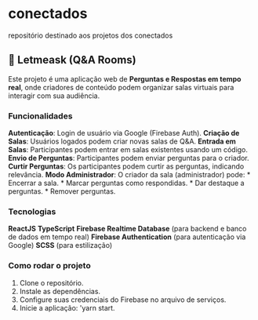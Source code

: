 # conectados
repositório destinado aos projetos dos conectados

## 💬 Letmeask (Q&A Rooms)

Este projeto é uma aplicação web de **Perguntas e Respostas em tempo real**, onde criadores de conteúdo podem organizar salas virtuais para interagir com sua audiência.

### Funcionalidades

**Autenticação**: Login de usuário via Google (Firebase Auth).
**Criação de Salas**: Usuários logados podem criar novas salas de Q&A.
**Entrada em Salas**: Participantes podem entrar em salas existentes usando um código.
**Envio de Perguntas**: Participantes podem enviar perguntas para o criador.
**Curtir Perguntas**: Os participantes podem curtir as perguntas, indicando relevância.
**Modo Administrador**: O criador da sala (administrador) pode:
    * Encerrar a sala.
    * Marcar perguntas como respondidas.
    * Dar destaque a perguntas.
    * Remover perguntas.

### Tecnologias

**ReactJS**
**TypeScript**
**Firebase Realtime Database** (para backend e banco de dados em tempo real)
**Firebase Authentication** (para autenticação via Google)
**SCSS** (para estilização)

### Como rodar o projeto

1.  Clone o repositório.
2.  Instale as dependências.
3.  Configure suas credenciais do Firebase no arquivo de serviços.
4.  Inicie a aplicação: 'yarn start.
